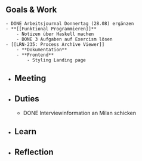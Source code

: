 ## Goals & Work
	- DONE Arbeitsjournal Donnertag (28.08) ergänzen
	- **[[Funktional Programmieren]]**
		- Notizen über Haskell machen
		- DONE 3 Aufgaben auf Exercism lösen
	- [[LRN-235: Process Archive Viewer]]
		- **Dokumentation**
		- **Frontend**
			- Styling Landing page
- ## Meeting
- ## Duties
	- DONE Interviewinformation an Milan schicken
- ## Learn
- ## Reflection
